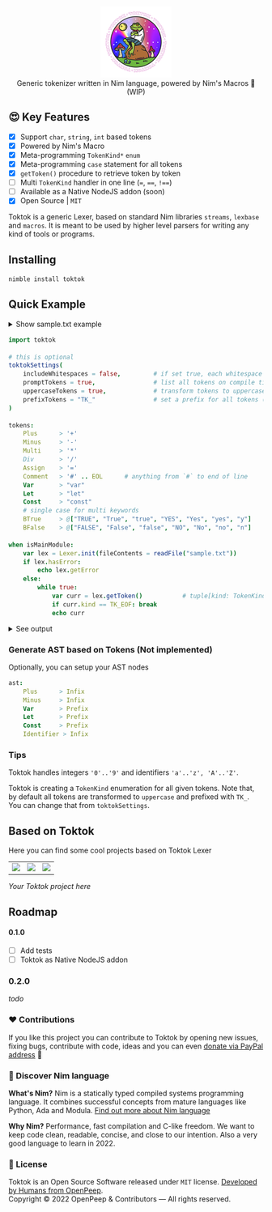 <p align="center">
    <img src="https://raw.githubusercontent.com/openpeep/toktok/main/.github/logo.png" width="140px"><br>
    Generic tokenizer written in Nim language, powered by Nim's Macros 👑 (WIP)
</p>

## 😍 Key Features
- [x] Support `char`, `string`, `int` based tokens
- [x] Powered by Nim's Macro
- [x] Meta-programming `TokenKind*` `enum`
- [x] Meta-programming `case` statement for all tokens
- [x] `getToken()` procedure to retrieve token by token
- [ ] Multi `TokenKind` handler in one line (`=`, `==`, `!==`)
- [ ] Available as a Native NodeJS addon (soon)
- [x] Open Source | `MIT`

Toktok is a generic Lexer, based on standard Nim libraries `streams`, `lexbase` and `macros`.
It is meant to be used by higher level parsers for writing any kind of tools or programs.

## Installing
```bash
nimble install toktok
```

## Quick Example

<details>
    <summary>Show sample.txt example</summary>

```
const hello = 1 + 1
```

</details>

```nim
import toktok

# this is optional
toktokSettings(
    includeWhitespaces = false,         # if set true, each whitespace is tokenized as TK_WS
    promptTokens = true,                # list all tokens on compile time
    uppercaseTokens = true,             # transform tokens to uppercase, for example `Plus` > `TK_PLUS`
    prefixTokens = "TK_"                # set a prefix for all tokens (default `TK_`)
)

tokens:
    Plus      > '+'
    Minus     > '-'
    Multi     > '*'
    Div       > '/'
    Assign    > '='
    Comment   > '#' .. EOL      # anything from `#` to end of line
    Var       > "var"
    Let       > "let"
    Const     > "const"
    # single case for multi keywords
    BTrue     > @["TRUE", "True", "true", "YES", "Yes", "yes", "y"]
    BFalse    > @["FALSE", "False", "false", "NO", "No", "no", "n"]

when isMainModule:
    var lex = Lexer.init(fileContents = readFile("sample.txt"))
    if lex.hasError:
        echo lex.getError
    else:
        while true:
            var curr = lex.getToken()           # tuple[kind: TokenKind, value: string, wsno, col, line: int]
            if curr.kind == TK_EOF: break
            echo curr
```

<details>
    <summary>See output</summary>

```nim
(kind: TK_CONST, value: "const", wsno: 1, col: 0, line: 1)
(kind: TK_IDENTIFIER, value: "hello", wsno: 1, col: 6, line: 1)
(kind: TK_ASSIGN, value: "", wsno: 0, col: 12, line: 1)
(kind: TK_INTEGER, value: "1", wsno: 1, col: 15, line: 1)
(kind: TK_PLUS, value: "", wsno: 0, col: 16, line: 1)
(kind: TK_INTEGER, value: "1", wsno: 1, col: 19, line: 1)
```

</details>

### Generate AST based on Tokens (Not implemented)
Optionally, you can setup your AST nodes

```nim
ast:
    Plus      > Infix
    Minus     > Infix
    Var       > Prefix
    Let       > Prefix
    Const     > Prefix
    Identifier > Infix
```

### Tips
Toktok handles integers `'0'..'9'` and identifiers `'a'..'z', 'A'..'Z'`.

Toktok is creating a `TokenKind` enumeration for all given tokens. Note that, by default all tokens are transformed to `uppercase` and prefixed with `TK_`.
You can change that from `toktokSettings`.


## Based on Toktok
Here you can find some cool projects based on Toktok Lexer

| | | |
| ---- | ---- | ---- |
| <a href="https://github.com/openpeep/tim"><img src="https://raw.githubusercontent.com/openpeep/tim/main/.github/tim.png" width="115px"></a> | <a href="https://github.com/psypac/psypac"><img src="https://raw.githubusercontent.com/psypac/psypac/main/.github/psypac.png" width="115px"></a> | <a href="https://github.com/openpeep/parrot"><img src="https://raw.githubusercontent.com/openpeep/parrot/main/.github/parrot-logo.png" width="115px"></a> |

_Your Toktok project here_

## Roadmap

#### 0.1.0
- [ ] Add tests
- [ ] Toktok as Native NodeJS addon

### 0.2.0
_todo_

### ❤ Contributions
If you like this project you can contribute to Toktok by opening new issues, fixing bugs, contribute with code, ideas and you can even [donate via PayPal address](https://www.paypal.com/donate/?hosted_button_id=RJK3ZTDWPL55C) 🥰

### 👑 Discover Nim language
<strong>What's Nim?</strong> Nim is a statically typed compiled systems programming language. It combines successful concepts from mature languages like Python, Ada and Modula. [Find out more about Nim language](https://nim-lang.org/)

<strong>Why Nim?</strong> Performance, fast compilation and C-like freedom. We want to keep code clean, readable, concise, and close to our intention. Also a very good language to learn in 2022.

### 🎩 License
Toktok is an Open Source Software released under `MIT` license. [Developed by Humans from OpenPeep](https://github.com/openpeep).<br>
Copyright &copy; 2022 OpenPeep & Contributors &mdash; All rights reserved.
